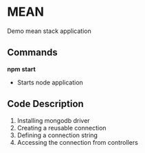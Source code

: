 # MEAN
Demo mean stack application

## Commands
__npm start__
- Starts node application

## Code Description
1. Installing mongodb driver
2. Creating a reusable connection
3. Defining a connection string
4. Accessing the connection from controllers
 





